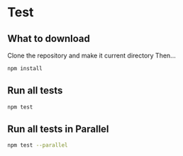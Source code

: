 # Test
## What to download
Clone the repository and make it current directory
Then...
```bash
npm install
```

## Run all tests
```bash
npm test
```

## Run all tests in Parallel
```bash
npm test --parallel
```

